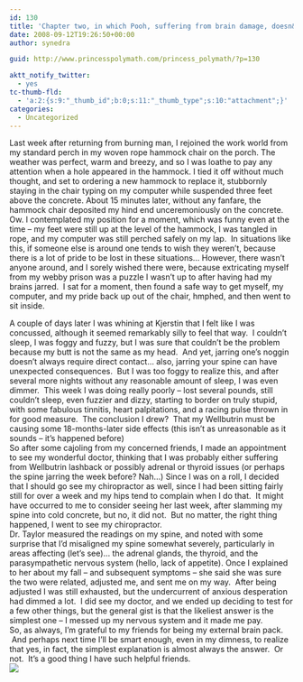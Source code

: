 ```yaml
---
id: 130
title: 'Chapter two, in which Pooh, suffering from brain damage, doesn&#8217;t realize the obvious'
date: 2008-09-12T19:26:50+00:00
author: synedra

guid: http://www.princesspolymath.com/princess_polymath/?p=130

aktt_notify_twitter:
  - yes
tc-thumb-fld:
  - 'a:2:{s:9:"_thumb_id";b:0;s:11:"_thumb_type";s:10:"attachment";}'
categories:
  - Uncategorized
---
```

Last week after returning from burning man, I rejoined the work world from my standard perch in my woven rope hammock chair on the porch. The weather was perfect, warm and breezy, and so I was loathe to pay any attention when a hole appeared in the hammock. I tied it off without much thought, and set to ordering a new hammock to replace it, stubbornly staying in the chair typing on my computer while suspended three feet above the concrete. About 15 minutes later, without any fanfare, the hammock chair deposited my hind end unceremoniously on the concrete. Ow. I contemplated my position for a moment, which was funny even at the time &#8211; my feet were still up at the level of the hammock, I was tangled in rope, and my computer was still perched safely on my lap.  In situations like this, if someone else is around one tends to wish they weren&#8217;t, because there is a lot of pride to be lost in these situations&#8230; However, there wasn&#8217;t anyone around, and I sorely wished there were, because extricating myself from my webby prison was a puzzle I wasn&#8217;t up to after having had my brains jarred.  I sat for a moment, then found a safe way to get myself, my computer, and my pride back up out of the chair, hmphed, and then went to sit inside. 

<div>
</div>

<div>
  A couple of days later I was whining at Kjerstin that I felt like I was concussed, although it seemed remarkably silly to feel that way.  I couldn&#8217;t sleep, I was foggy and fuzzy, but I was sure that couldn&#8217;t be the problem because my butt is not the same as my head.  And yet, jarring one&#8217;s noggin doesn&#8217;t always require direct contact&#8230; also, jarring your spine can have unexpected consequences.  But I was too foggy to realize this, and after several more nights without any reasonable amount of sleep, I was even dimmer.  This week I was doing really poorly &#8211; lost several pounds, still couldn&#8217;t sleep, even fuzzier and dizzy, starting to border on truly stupid, with some fabulous tinnitis, heart palpitations, and a racing pulse thrown in for good measure.  The conclusion I drew?  That my Wellbutrin must be causing some 18-months-later side effects (this isn&#8217;t as unreasonable as it sounds &#8211; it&#8217;s happened before)
</div>

<div>
</div>

<div>
  So after some cajoling from my concerned friends, I made an appointment to see my wonderful doctor, thinking that I was probably either suffering from Wellbutrin lashback or possibly adrenal or thyroid issues (or perhaps the spine jarring the week before? Nah&#8230;) Since I was on a roll, I decided that I should go see my chiropractor as well, since I had been sitting fairly still for over a week and my hips tend to complain when I do that.  It might have occurred to me to consider seeing her last week, after slamming my spine into cold concrete, but no, it did not.  But no matter, the right thing happened, I went to see my chiropractor. 
</div>

<div>
</div>

<div>
  Dr. Taylor measured the readings on my spine, and noted with some surprise that I&#8217;d misaligned my spine somewhat severely, particularly in areas affecting (let&#8217;s see)&#8230; the adrenal glands, the thyroid, and the parasympathetic nervous system (hello, lack of appetite). Once I explained to her about my fall &#8211; and subsequent symptoms &#8211; she said she was sure the two were related, adjusted me, and sent me on my way.  After being adjusted I was still exhausted, but the undercurrent of anxious desperation had dimmed a lot.  I did see my doctor, and we ended up deciding to test for a few other things, but the general gist is that the likeliest answer is the simplest one &#8211; I messed up my nervous system and it made me pay.
</div>

<div>
</div>

<div>
  So, as always, I&#8217;m grateful to my friends for being my external brain pack.  And perhaps next time I&#8217;ll be smart enough, even in my dimness, to realize that yes, in fact, the simplest explanation is almost always the answer.  Or not.  It&#8217;s a good thing I have such helpful friends.
</div>

<div>
  <img src="http://icanhascheezburger.files.wordpress.com/2008/07/funny-pictures-cat-cannot-brain-today.jpg" />
</div>

<div>
</div>